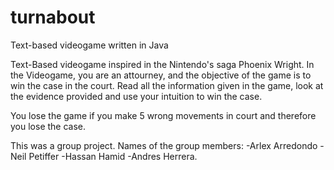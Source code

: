 # turnabout
Text-based videogame written in Java

Text-Based videogame inspired in the Nintendo's saga Phoenix Wright.
In the Videogame, you are an attourney, and the objective of the game is to win the case in the court.
Read all the information given in the game, look at the evidence provided and use your intuition to win the case.

You lose the game if you make 5 wrong movements in court and therefore you lose the case.

This was a group project. 
Names of the group members:
-Arlex Arredondo
-Neil Petiffer
-Hassan Hamid
-Andres Herrera.
